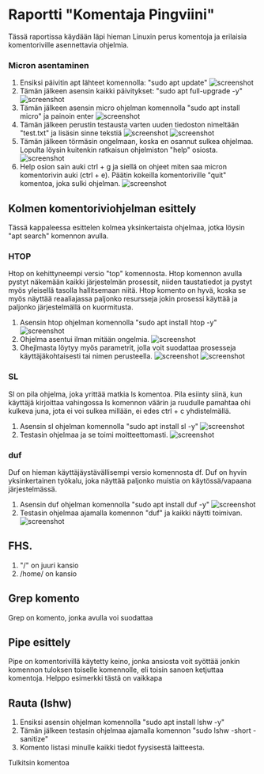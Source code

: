 # Raportti "Komentaja Pingviini"
Tässä raportissa käydään läpi hieman Linuxin perus komentoja ja erilaisia komentoriville asennettavia ohjelmia.

### Micron asentaminen
1. Ensiksi päivitin apt lähteet komennolla: "sudo apt update"
    <img src="./screenshots/1.png" alt="screenshot">
2. Tämän jälkeen asensin kaikki päivitykset: "sudo apt full-upgrade -y"
    <img src="./screenshots/2.png" alt="screenshot">
3. Tämän jälkeen asensin micro ohjelman komennolla "sudo apt install micro" ja painoin enter
    <img src="./screenshots/3.png" alt="screenshot">
4. Tämän jälkeen perustin testausta varten uuden tiedoston nimeltään "test.txt" ja lisäsin sinne tekstiä
    <img src="./screenshots/4.png" alt="screenshot">
    <img src="./screenshots/5.png" alt="screenshot">
5. Tämän jälkeen törmäsin ongelmaan, koska en osannut sulkea ohjelmaa. Lopulta löysin kuitenkin ratkaisun ohjelmiston "help" osiosta.
    <img src="./screenshots/6.png" alt="screenshot">
6. Help osion sain auki ctrl + g ja siellä on ohjeet miten saa micron komentorivin auki (ctrl + e). Päätin kokeilla komentoriville "quit" komentoa, joka sulki ohjelman.
    <img src="./screenshots/7.png" alt="screenshot">

## Kolmen komentoriviohjelman esittely
Tässä kappaleessa esittelen kolmea yksinkertaista ohjelmaa, jotka löysin "apt search" komennon avulla.

### HTOP
Htop on kehittyneempi versio "top" komennosta. Htop komennon avulla pystyt näkemään kaikki järjestelmän prosessit, niiden taustatiedot ja pystyt myös yleisellä tasolla 
hallitsemaan niitä. Htop komento on hyvä, koska se myös näyttää reaaliajassa paljonko resursseja jokin prosessi käyttää ja paljonko järjestelmällä on kuormitusta.

1. Asensin htop ohjelman komennolla "sudo apt install htop -y"
    <img src="./screenshots/12.png" alt="screenshot">
2. Ohjelma asentui ilman mitään ongelmia.
    <img src="./screenshots/13.png" alt="screenshot">
3. Ohejlmasta löytyy myös parametrit, jolla voit suodattaa prosesseja käyttäjäkohtaisesti tai nimen perusteella.
    <img src="./screenshots/15.png" alt="screenshot">
    <img src="./screenshots/14.png" alt="screenshot">


### SL
Sl on pila ohjelma, joka yrittää matkia ls komentoa. Pila esiinty siinä, kun käyttäjä kirjoittaa vahingossa ls komennon väärin ja ruudulle pamahtaa ohi kulkeva juna, jota ei voi sulkea millään, ei edes ctrl + c yhdistelmällä.

1. Asensin sl ohjelman komennolla "sudo apt install sl -y"
    <img src="./screenshots/11.png" alt="screenshot">
2. Testasin ohjelmaa ja se toimi moitteettomasti.
    <img src="./screenshots/10.png" alt="screenshot">


### duf
Duf on hieman käyttäjäystävällisempi versio komennosta df. Duf on hyvin yksinkertainen työkalu, joka näyttää paljonko muistia on käytössä/vapaana järjestelmässä.

1. Asensin duf ohjelman komennolla "sudo apt install duf -y"
    <img src="./screenshots/16.png" alt="screenshot">
2. Testasin ohjelmaa ajamalla komennon "duf" ja kaikki näytti toimivan.
    <img src="./screenshots/17.png" alt="screenshot">


## FHS.

1. "/" on juuri kansio
2. /home/ on kansio


## Grep komento
Grep on komento, jonka avulla voi suodattaa 

## Pipe esittely
Pipe on komentorivillä käytetty keino, jonka ansiosta voit syöttää jonkin komennon tuloksen toiselle komennolle, eli toisin sanoen ketjuttaa komentoja. Helppo esimerkki tästä on vaikkapa 
 

## Rauta (lshw)
1. Ensiksi asensin ohjelman komennolla "sudo apt install lshw -y"
2. Tämän jälkeen testasin ohjelmaa ajamalla komennon "sudo lshw -short -sanitize"
3. Komento listasi minulle kaikki tiedot fyysisestä laitteesta.

Tulkitsin komentoa